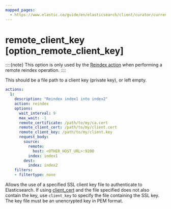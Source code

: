 ```yaml
---
mapped_pages:
  - https://www.elastic.co/guide/en/elasticsearch/client/curator/current/option_remote_client_key.html
---
```


# remote_client_key [option_remote_client_key]

::::{note}
This option is only used by the [Reindex action](/reference/reindex.md) when performing a remote reindex operation.
::::


This should be a file path to a client key (private key), or left empty.

```yaml
actions:
  1:
    description: "Reindex index1 into index2"
    action: reindex
    options:
      wait_interval: 9
      max_wait: -1
      remote_certificate: /path/to/my/ca.cert
      remote_client_cert: /path/to/my/client.cert
      remote_client_key: /path/to/my/client.key
      request_body:
        source:
          remote:
            host: <OTHER_HOST_URL>:9200
          index: index1
        dest:
          index: index2
    filters:
    - filtertype: none
```

Allows the use of a specified SSL client key file to authenticate to Elasticsearch. If using [client_cert](/reference/configfile.md#client_cert) and the file specified does not also contain the key, use `client_key` to specify the file containing the SSL key. The key file must be an unencrypted key in PEM format.

